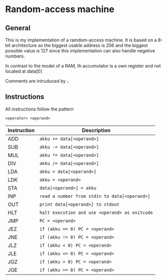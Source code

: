 # Random-access machine

## General

This is my implementation of a ramdom-access machine. It is based on a 8-bit architecture so the biggest usable address is 256 and the biggest possible value is 127 since this implementation can also handle negetive numbers.

In contrast to the model of a RAM, th accumulator is a own register and not located at data[0]

Comments are intruduced by `;`

## Instructions

All instructions follow the pattern
```
<operator> <operand>
```

Instruction | Description
------------|------------
ADD | `akku += data[<operand>]`
SUB | `akku -= data[<operand>]`
MUL | `akku *= data[<operand>]`
DIV | `akku /= data[<operand>]`
LDA | `akku = data[<operand>]`
LDK | `akku = <operand>`
STA | `data[<operand>] = akku`
INP | `read a number from stdin to data[<operand>]`
OUT | `print data[<operand>] to stdout`
HLT | `halt execution and use <operand> as exitcode`
JMP | `PC = <operand>`
JEZ | `if (akku == 0) PC = <operand>`
JNE | `if (akku != 0) PC = <operand>`
JLZ | `if (akku < 0) PC = <operand>`
JLE | `if (akku <= 0) PC = <operand>`
JGZ | `if (akku > 0) PC = <operand>`
JGE | `if (akku >= 0) PC = <operand>`
